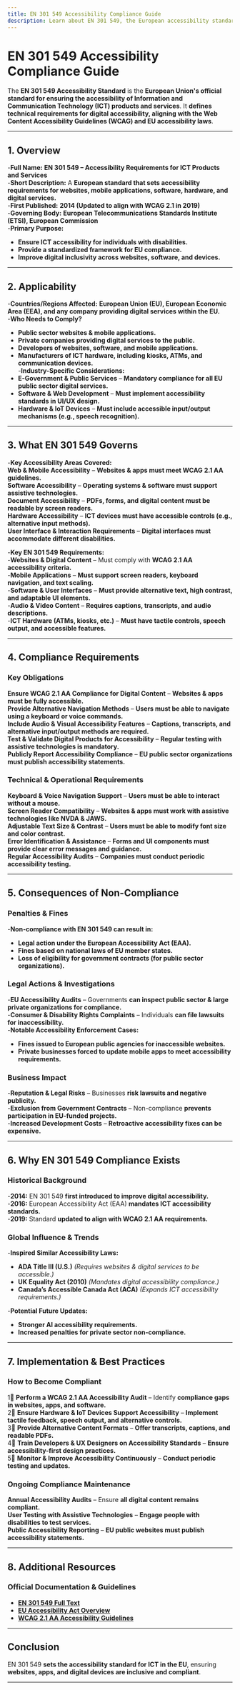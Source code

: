 ```yaml
---
title: EN 301 549 Accessibility Compliance Guide
description: Learn about EN 301 549, the European accessibility standard for ICT, its requirements, enforcement, and best practices for digital accessibility.
---
```


# **EN 301 549 Accessibility Compliance Guide**  
The **EN 301 549 Accessibility Standard** is the **European Union's official standard for ensuring the accessibility of Information and Communication Technology (ICT) products and services**. It **defines technical requirements for digital accessibility, aligning with the Web Content Accessibility Guidelines (WCAG) and EU accessibility laws**.

---

## **1. Overview**
-**Full Name:** **EN 301 549 – Accessibility Requirements for ICT Products and Services**  
-**Short Description:** A **European standard that sets accessibility requirements for websites, mobile applications, software, hardware, and digital services.**  
-**First Published:** **2014 (Updated to align with WCAG 2.1 in 2019)**  
-**Governing Body:** **European Telecommunications Standards Institute (ETSI), European Commission**  
-**Primary Purpose:**  
  - **Ensure ICT accessibility for individuals with disabilities.**  
  - **Provide a standardized framework for EU compliance.**  
  - **Improve digital inclusivity across websites, software, and devices.**  

---

## **2. Applicability**
-**Countries/Regions Affected:** **European Union (EU), European Economic Area (EEA), and any company providing digital services within the EU.**  
-**Who Needs to Comply?**  
  - **Public sector websites & mobile applications.**  
  - **Private companies providing digital services to the public.**  
  - **Developers of websites, software, and mobile applications.**  
  - **Manufacturers of ICT hardware, including kiosks, ATMs, and communication devices.**  
-**Industry-Specific Considerations:**  
  - **E-Government & Public Services** – **Mandatory compliance for all EU public sector digital services.**  
  - **Software & Web Development** – **Must implement accessibility standards in UI/UX design.**  
  - **Hardware & IoT Devices** – **Must include accessible input/output mechanisms (e.g., speech recognition).**  

---

## **3. What EN 301 549 Governs**
-**Key Accessibility Areas Covered:**  
   **Web & Mobile Accessibility** – **Websites & apps must meet WCAG 2.1 AA guidelines.**  
   **Software Accessibility** – **Operating systems & software must support assistive technologies.**  
   **Document Accessibility** – **PDFs, forms, and digital content must be readable by screen readers.**  
   **Hardware Accessibility** – **ICT devices must have accessible controls (e.g., alternative input methods).**  
   **User Interface & Interaction Requirements** – **Digital interfaces must accommodate different disabilities.**  

-**Key EN 301 549 Requirements:**  
  -**Websites & Digital Content** – Must comply with **WCAG 2.1 AA accessibility criteria.**  
  -**Mobile Applications** – **Must support screen readers, keyboard navigation, and text scaling.**  
  -**Software & User Interfaces** – **Must provide alternative text, high contrast, and adaptable UI elements.**  
  -**Audio & Video Content** – **Requires captions, transcripts, and audio descriptions.**  
  -**ICT Hardware (ATMs, kiosks, etc.)** – **Must have tactile controls, speech output, and accessible features.**  

---

## **4. Compliance Requirements**
### **Key Obligations**
 **Ensure WCAG 2.1 AA Compliance for Digital Content** – **Websites & apps must be fully accessible.**  
 **Provide Alternative Navigation Methods** – **Users must be able to navigate using a keyboard or voice commands.**  
 **Include Audio & Visual Accessibility Features** – **Captions, transcripts, and alternative input/output methods are required.**  
 **Test & Validate Digital Products for Accessibility** – **Regular testing with assistive technologies is mandatory.**  
 **Publicly Report Accessibility Compliance** – **EU public sector organizations must publish accessibility statements.**  

### **Technical & Operational Requirements**
 **Keyboard & Voice Navigation Support** – **Users must be able to interact without a mouse.**  
 **Screen Reader Compatibility** – **Websites & apps must work with assistive technologies like NVDA & JAWS.**  
 **Adjustable Text Size & Contrast** – **Users must be able to modify font size and color contrast.**  
 **Error Identification & Assistance** – **Forms and UI components must provide clear error messages and guidance.**  
 **Regular Accessibility Audits** – **Companies must conduct periodic accessibility testing.**  

---

## **5. Consequences of Non-Compliance**
### **Penalties & Fines**
-**Non-compliance with EN 301 549 can result in:**  
  - **Legal action under the European Accessibility Act (EAA).**  
  - **Fines based on national laws of EU member states.**  
  - **Loss of eligibility for government contracts (for public sector organizations).**  

### **Legal Actions & Investigations**
-**EU Accessibility Audits** – Governments **can inspect public sector & large private organizations for compliance.**  
-**Consumer & Disability Rights Complaints** – Individuals **can file lawsuits for inaccessibility.**  
-**Notable Accessibility Enforcement Cases:**  
  - **Fines issued to European public agencies for inaccessible websites.**  
  - **Private businesses forced to update mobile apps to meet accessibility requirements.**  

### **Business Impact**
-**Reputation & Legal Risks** – Businesses **risk lawsuits and negative publicity.**  
-**Exclusion from Government Contracts** – Non-compliance **prevents participation in EU-funded projects.**  
-**Increased Development Costs** – **Retroactive accessibility fixes can be expensive.**  

---

## **6. Why EN 301 549 Compliance Exists**
### **Historical Background**
-**2014:** EN 301 549 **first introduced to improve digital accessibility.**  
-**2016:** European Accessibility Act (EAA) **mandates ICT accessibility standards.**  
-**2019:** Standard **updated to align with WCAG 2.1 AA requirements.**  

### **Global Influence & Trends**
-**Inspired Similar Accessibility Laws:**  
  - **ADA Title III (U.S.)** *(Requires websites & digital services to be accessible.)*  
  - **UK Equality Act (2010)** *(Mandates digital accessibility compliance.)*  
  - **Canada’s Accessible Canada Act (ACA)** *(Expands ICT accessibility requirements.)*  

-**Potential Future Updates:**  
  - **Stronger AI accessibility requirements.**  
  - **Increased penalties for private sector non-compliance.**  

---

## **7. Implementation & Best Practices**
### **How to Become Compliant**
1⃣ **Perform a WCAG 2.1 AA Accessibility Audit** – Identify **compliance gaps in websites, apps, and software.**  
2⃣ **Ensure Hardware & IoT Devices Support Accessibility** – **Implement tactile feedback, speech output, and alternative controls.**  
3⃣ **Provide Alternative Content Formats** – **Offer transcripts, captions, and readable PDFs.**  
4⃣ **Train Developers & UX Designers on Accessibility Standards** – **Ensure accessibility-first design practices.**  
5⃣ **Monitor & Improve Accessibility Continuously** – **Conduct periodic testing and updates.**  

### **Ongoing Compliance Maintenance**
 **Annual Accessibility Audits** – Ensure **all digital content remains compliant.**  
 **User Testing with Assistive Technologies** – **Engage people with disabilities to test services.**  
 **Public Accessibility Reporting** – **EU public websites must publish accessibility statements.**  

---

## **8. Additional Resources**
### **Official Documentation & Guidelines**
- **[ EN 301 549 Full Text](https://www.etsi.org/deliver/etsi_en/301500_301599/301549/03.01.01_60/en_301549v030101p.pdf)**  
- **[ EU Accessibility Act Overview](https://ec.europa.eu/social/main.jsp?catId=1202)**  
- **[ WCAG 2.1 AA Accessibility Guidelines](https://www.w3.org/TR/WCAG21/)**  

---

## **Conclusion**
EN 301 549 **sets the accessibility standard for ICT in the EU**, ensuring **websites, apps, and digital devices are inclusive and compliant**.

---
